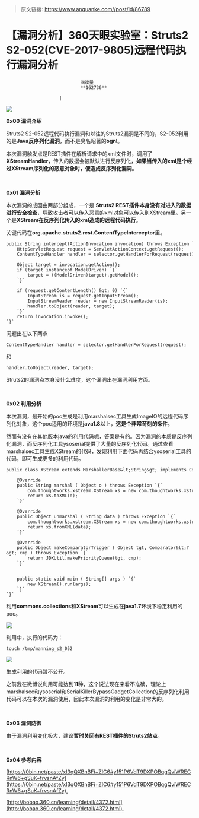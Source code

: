 > 原文链接: https://www.anquanke.com//post/id/86789 


# 【漏洞分析】360天眼实验室：Struts2 S2-052(CVE-2017-9805)远程代码执行漏洞分析


                                阅读量   
                                **162736**
                            
                        |
                        
                                                                                    



[![](https://p4.ssl.qhimg.com/t013cef340b9fac78a0.png)](https://p4.ssl.qhimg.com/t013cef340b9fac78a0.png)



**0x00 漏洞介绍**



Struts2 S2-052远程代码执行漏洞和以往的Struts2漏洞是不同的，S2-052利用的是**Java反序列化漏洞**，而不是臭名昭著的**ognl**。

本次漏洞触发点是REST插件在解析请求中的xml文件时，调用了**XStreamHandler**，传入的数据会被默认进行反序列化，**如果当传入的xml是个经过XStream序列化的恶意对象时，便造成反序列化漏洞。**

<br>

**0x01 漏洞分析**



本次漏洞的成因由两部分组成，一个是 **Struts2 REST插件本身没有对进入的数据进行安全检查**，导致攻击者可以传入恶意的xml对象可以传入到XStream里。另一个是**XStream在反序列化传入的xml造成的远程代码执行**。

关键代码在**org.apache.struts2.rest.ContentTypeInterceptor**里。

```
public String intercept(ActionInvocation invocation) throws Exception `{`
    HttpServletRequest request = ServletActionContext.getRequest();
    ContentTypeHandler handler = selector.getHandlerForRequest(request);

    Object target = invocation.getAction();
    if (target instanceof ModelDriven) `{`
        target = ((ModelDriven)target).getModel();
    `}`

    if (request.getContentLength() &gt; 0) `{`
        InputStream is = request.getInputStream();
        InputStreamReader reader = new InputStreamReader(is);
        handler.toObject(reader, target);
    `}`
    return invocation.invoke();
`}`
```

问题出在以下两点

```
ContentTypeHandler handler = selector.getHandlerForRequest(request);
```

和

```
handler.toObject(reader, target);
```

Struts2的漏洞点本身没什么难度，这个漏洞出在漏洞利用方面。



<br>

**0x02 利用分析**



本次漏洞，最开始的poc生成是利用marshalsec工具生成ImageIO的远程代码序列化对象，这个poc适用的环境是**java1.8**以上，**这是个非常苛刻的条件**。

然而有没有在其他版本java的利用代码呢，答案是有的。因为漏洞的本质是反序列化漏洞，而反序列化工具ysoserial提供了大量的反序列化代码。通过查看marshalsec工具生成XStream的代码，发现利用下面代码再结合ysoserial工具的代码，即可生成更多的利用代码。

```
public class XStream extends MarshallerBase&lt;String&gt; implements CommonsConfiguration, Rome, CommonsBeanutils, ServiceLoader, ImageIO,BindingEnumeration, LazySearchEnumeration, SpringAbstractBeanFactoryPointcutAdvisor, SpringPartiallyComparableAdvisorHolder, Resin, XBean `{`

    @Override
    public String marshal ( Object o ) throws Exception `{`
        com.thoughtworks.xstream.XStream xs = new com.thoughtworks.xstream.XStream();
        return xs.toXML(o);
    `}`

    @Override
    public Object unmarshal ( String data ) throws Exception `{`
        com.thoughtworks.xstream.XStream xs = new com.thoughtworks.xstream.XStream();
        return xs.fromXML(data);
    `}`

    @Override
    public Object makeComparatorTrigger ( Object tgt, Comparator&lt;?&gt; cmp ) throws Exception `{`
        return JDKUtil.makePriorityQueue(tgt, cmp);
    `}`


    public static void main ( String[] args ) `{`
        new XStream().run(args);
    `}`
`}`
```

利用**commons.collections**和**XStream**可以生成在**java1.7**环境下稳定利用的poc。

[![](https://p4.ssl.qhimg.com/t0141a5f4129858acfc.png)](https://p4.ssl.qhimg.com/t0141a5f4129858acfc.png)

利用中，执行的代码为：

```
touch /tmp/manning_s2_052
```

[![](https://p4.ssl.qhimg.com/t0139a7e1319391f96e.png)](https://p4.ssl.qhimg.com/t0139a7e1319391f96e.png)

生成利用的代码暂不公开。

之前我在微博说利用可能达到**11**种，这个说法现在来看不准确，理论上marshalsec和ysoserial和SerialKillerBypassGadgetCollection的反序列化利用代码可以在本次的漏洞使用，因此本次漏洞的利用的变化是非常大的。

<br>

**0x03 漏洞防御**



由于漏洞利用变化极大，建议**暂时关闭有REST插件的Struts2站点**。

<br>

**0x04 参考内容**



[https://0bin.net/paste/xI3qQXBnBFi+ZIC6#y151P6VdT9DXPOBqgQviWRECRnW6+gSuK+frvsnAfZy](https://0bin.net/paste/xI3qQXBnBFi+ZIC6#y151P6VdT9DXPOBqgQviWRECRnW6+gSuK+frvsnAfZy) 

[http://bobao.360.cn/learning/detail/4372.html](http://bobao.360.cn/learning/detail/4372.html) 
